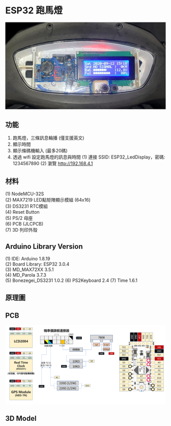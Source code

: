 # ESP32 跑馬燈  

![image](https://github.com/Chihhao/Arduino_Oil_Meter_Gps/blob/main/image/1.jpg)

## 功能   
1. 跑馬燈，三條訊息輪播 (僅支援英文)   
2. 顯示時間   
3. 顯示條碼機輸入 (最多20碼)  
4. 透過 wifi 設定跑馬燈的訊息與時間
    (1) 連接 SSID: ESP32_LedDisplay，密碼: 1234567890
    (2) 瀏覽 http://192.168.4.1

## 材料
(1) NodeMCU-32S  
(2) MAX7219 LED點矩陣顯示模組 (64x16)  
(3) DS3231 RTC模組  
(4) Reset Button  
(5) PS/2 母座  
(6) PCB (JLCPCB)  
(7) 3D 列印外殼  

## Arduino Library Version 
(1) IDE: Arduino 1.8.19  
(2) Board Library: ESP32 3.0.4  
(3) MD_MAX72XX 3.5.1  
(4) MD_Parola  3.7.3  
(5) Bonezegei_DS3231 1.0.2
(6) PS2Keyboard 2.4
(7) Time 1.6.1

## 原理圖  


## PCB  
![image](https://github.com/Chihhao/Arduino_Oil_Meter_Gps/blob/main/image/wiring.png)  


## 3D Model  

